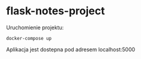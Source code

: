 # flask-notes-project
Uruchomienie projektu:

    docker-compose up 
Aplikacja jest dostepna pod adresem localhost:5000

